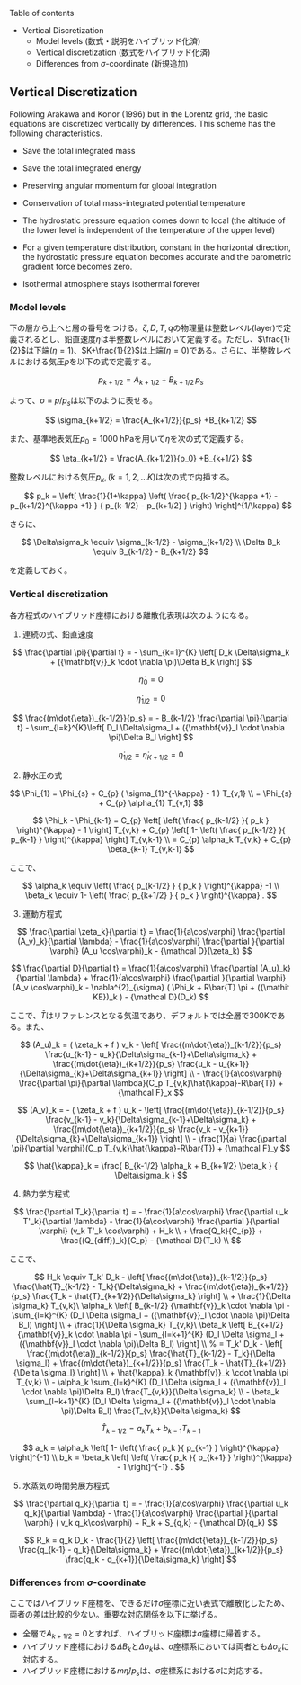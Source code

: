 Table of contents

- Vertical Discretization
  - Model levels (数式・説明をハイブリッド化済)
  - Vertical discretization (数式をハイブリッド化済)
  - Differences from $\sigma$-coordinate (新規追加)

## Vertical Discretization

Following Arakawa and Konor (1996) but in the Lorentz grid, the basic equations are discretized vertically by differences. This scheme has the following characteristics.

 - Save the total integrated mass

 - Save the total integrated energy

 - Preserving angular momentum for global integration

 - Conservation of total mass-integrated potential temperature

 - The hydrostatic pressure equation comes down to local (the altitude of the lower level is independent of the temperature of the upper level)

 - For a given temperature distribution, constant in the horizontal direction, the hydrostatic pressure equation becomes accurate and the barometric gradient force becomes zero.

 - Isothermal atmosphere stays isothermal forever

### Model levels

下の層から上へと層の番号をつける。$\zeta,D,T,q$の物理量は整数レベル(layer)で定義されるとし、鉛直速度$\dot{\eta}$は半整数レベルにおいて定義する。ただし、$\frac{1}{2}$は下端($\eta=1$)、$K+\frac{1}{2}$は上端($\eta=0$)である。さらに、半整数レベルにおける気圧$p$を以下の式で定義する。

$$
p_{k+1/2} = A_{k+1/2} +B_{k+1/2}\,p_s
$$

よって、$\sigma\equiv p/p_s$は以下のように表せる。

$$
\sigma_{k+1/2} = \frac{A_{k+1/2}}{p_s} +B_{k+1/2}
$$

また、基準地表気圧$p_0=1000\ \mathrm{hPa}$を用いて$\eta$を次の式で定義する。

$$
\eta_{k+1/2} = \frac{A_{k+1/2}}{p_0} +B_{k+1/2}
$$

整数レベルにおける気圧$p_k, (k=1,2,\ldots K)$は次の式で内挿する。

$$
 p_k = \left[ \frac{1}{1+\kappa}
                     \left( \frac{  p_{k-1/2}^{\kappa +1}
                                  - p_{k+1/2}^{\kappa +1}      }
                                  { p_{k-1/2} - p_{k+1/2} }
                     \right)
              \right]^{1/\kappa}
$$

さらに、

$$
  \Delta\sigma_k \equiv \sigma_{k-1/2} - \sigma_{k+1/2} \\
  \Delta B_k \equiv B_{k-1/2} - B_{k+1/2}
$$

を定義しておく。

### Vertical discretization

各方程式のハイブリッド座標における離散化表現は次のようになる。

1. 連続の式、鉛直速度

$$
  \frac{\partial \pi}{\partial t}
 = - \sum_{k=1}^{K} \left[ D_k \Delta\sigma_k + ({\mathbf{v}}_k \cdot \nabla \pi)\Delta B_k \right]
$$

$$
  \dot{\eta}_0 = 0
$$

$$
  \dot{\eta}_{1/2} = 0
$$

$$
  \frac{(m\dot{\eta})_{k-1/2}}{p_s}
 = - B_{k-1/2} \frac{\partial \pi}{\partial t} - \sum_{l=k}^{K}\left[ D_l \Delta\sigma_l + ({\mathbf{v}}_l \cdot \nabla \pi)\Delta B_l \right]
$$

$$
  \dot{\eta}_{1/2} = \dot{\eta}_{K+1/2} = 0
$$

2. 静水圧の式

$$
 \Phi_{1}  =  \Phi_{s} + C_{p} ( \sigma_{1}^{-\kappa} - 1  ) T_{v,1} \\
           =  \Phi_{s} + C_{p} \alpha_{1} T_{v,1} 
$$

$$
 \Phi_k - \Phi_{k-1} 
   =  C_{p}
   \left[ \left( \frac{ p_{k-1/2} }{ p_k } \right)^{\kappa}
          - 1 \right] T_{v,k} 
       + C_{p}
   \left[ 1- 
         \left( \frac{ p_{k-1/2} }{ p_{k-1} } \right)^{\kappa}
              \right] T_{v,k-1} \\
   =    C_{p} \alpha_k T_{v,k} + C_{p} \beta_{k-1} T_{v,k-1}
$$

ここで、

$$
 \alpha_k \equiv \left( \frac{ p_{k-1/2} }
                               { p_k } \right)^{\kappa} -1 \\
 \beta_k \equiv  1- \left( \frac{ p_{k+1/2} }
                               { p_k } \right)^{\kappa} .
$$

3. 運動方程式

$$
  \frac{\partial \zeta_k}{\partial t} 
        =   \frac{1}{a\cos\varphi} 
            \frac{\partial (A_v)_k}{\partial \lambda}
          - \frac{1}{a\cos\varphi} 
            \frac{\partial }{\partial \varphi} (A_u \cos\varphi)_k
          - {\mathcal D}(\zeta_k) 
$$


$$
  \frac{\partial D}{\partial t} 
        =   \frac{1}{a\cos\varphi} 
            \frac{\partial (A_u)_k}{\partial \lambda}
          + \frac{1}{a\cos\varphi} 
            \frac{\partial }{\partial \varphi} (A_v \cos\varphi)_k
          - \nabla^{2}_{\sigma}
           ( \Phi_k + R\bar{T} \pi 
             + ({\mathit KE})_k )
          - {\mathcal D}(D_k) 
$$

ここで、$\bar{T}$はリファレンスとなる気温であり、デフォルトでは全層で300Kである。また、

$$
  (A_u)_k
    =  ( \zeta_k + f ) v_k 
             - \left[ \frac{(m\dot{\eta})_{k-1/2}}{p_s} \frac{u_{k-1} - u_k}{\Delta\sigma_{k-1}+\Delta\sigma_k}
               + \frac{(m\dot{\eta})_{k+1/2}}{p_s} \frac{u_k   - u_{k+1}}{\Delta\sigma_{k}+\Delta\sigma_{k+1}} \right]
            \\
           - \frac{1}{a\cos\varphi} \frac{\partial \pi}{\partial \lambda}(C_p T_{v,k}\hat{\kappa}-R\bar{T})
             + {\mathcal F}_x
$$

$$
  (A_v)_k
    =  - ( \zeta_k + f ) u_k 
             - \left[ \frac{(m\dot{\eta})_{k-1/2}}{p_s} \frac{v_{k-1} - v_k}{\Delta\sigma_{k-1}+\Delta\sigma_k}
               + \frac{(m\dot{\eta})_{k+1/2}}{p_s} \frac{v_k   - v_{k+1}}{\Delta\sigma_{k}+\Delta\sigma_{k+1}} \right]
            \\
           - \frac{1}{a} \frac{\partial \pi}{\partial \varphi}(C_p T_{v,k}\hat{\kappa}-R\bar{T})
             + {\mathcal F}_y
$$

$$
   \hat{\kappa}_k 
    = \frac{ B_{k-1/2} \alpha_k + B_{k+1/2} \beta_k }
            { \Delta\sigma_k                                  } 
$$

4. 熱力学方程式

$$
  \frac{\partial T_k}{\partial t}
     =  - \frac{1}{a\cos\varphi}
               \frac{\partial u_k T'_k}{\partial \lambda}
          - \frac{1}{a\cos\varphi}
               \frac{\partial }{\partial \varphi} (v_k T'_k \cos\varphi)
          + H_k  \\
        + \frac{Q_k}{C_{p}}
          + \frac{(Q_{diff})_k}{C_p} 
          - {\mathcal D}(T_k)  \\
$$

ここで、

$$
   H_k 
     \equiv  T_k' D_k
              - \left[   \frac{(m\dot{\eta})_{k-1/2}}{p_s} \frac{\hat{T}_{k-1/2} - T_k}{\Delta\sigma_k}
               + \frac{(m\dot{\eta})_{k+1/2}}{p_s} \frac{T_k - \hat{T}_{k+1/2}}{\Delta\sigma_k} \right]
                \\
        + \frac{1}{\Delta \sigma_k} T_{v,k}\ \alpha_k
                    \left[ B_{k-1/2} {\mathbf{v}}_k \cdot \nabla \pi
                          - \sum_{l=k}^{K} 
                           (D_l \Delta \sigma_l + ({\mathbf{v}}_l \cdot \nabla \pi)\Delta B_l)
                    \right] \\
          + \frac{1}{\Delta \sigma_k} T_{v,k}\ \beta_k
                     \left[ B_{k+1/2} {\mathbf{v}}_k \cdot \nabla \pi
                          - \sum_{l=k+1}^{K} 
                           (D_l \Delta \sigma_l + ({\mathbf{v}}_l \cdot \nabla \pi)\Delta B_l)
                    \right] \\
%
     =  T_k' D_k 
          - \left[ \frac{(m\dot{\eta})_{k-1/2}}{p_s} \frac{\hat{T}_{k-1/2} - T_k}{\Delta \sigma_l}
               + \frac{(m\dot{\eta})_{k+1/2}}{p_s} \frac{T_k - \hat{T}_{k+1/2}}{\Delta \sigma_l} \right]
                \\
        + \hat{\kappa}_k {\mathbf{v}}_k \cdot \nabla \pi T_{v,k} 
                \\
        - \alpha_k \sum_{l=k}^{K} 
                           (D_l \Delta \sigma_l + ({\mathbf{v}}_l \cdot \nabla \pi)\Delta B_l)
                            \frac{T_{v,k}}{\Delta \sigma_k} 
                \\
        - \beta_k \sum_{l=k+1}^{K} 
                           (D_l \Delta \sigma_l + ({\mathbf{v}}_l \cdot \nabla \pi)\Delta B_l)
                            \frac{T_{v,k}}{\Delta \sigma_k}
$$

$$
  \hat{T}_{k-1/2}
   = a_k T_k + b_{k-1} T_{k-1}
$$

$$
  a_k  =  \alpha_k 
              \left[ 1- \left( \frac{ p_k }{ p_{k-1} }
                        \right)^{\kappa} \right]^{-1}   \\
  b_k  =  \beta_k 
              \left[ \left( \frac{ p_k }{ p_{k+1} } 
                     \right)^{\kappa} - 1 \right]^{-1} .  
$$

5. 水蒸気の時間発展方程式

$$
  \frac{\partial q_k}{\partial t}
      =   - \frac{1}{a\cos\varphi} 
               \frac{\partial u_k q_k}{\partial \lambda}
          - \frac{1}{a\cos\varphi}
               \frac{\partial }{\partial \varphi} ( v_k q_k\cos\varphi)
          + R_k 
          + S_{q,k}
          - {\mathcal D}(q_k) 
$$

$$
R_k  =  q_k D_k 
       - \frac{1}{2} 
             \left[   \frac{(m\dot{\eta})_{k-1/2}}{p_s} \frac{q_{k-1} - q_k}{\Delta\sigma_k}
               + \frac{(m\dot{\eta})_{k+1/2}}{p_s} \frac{q_k   - q_{k+1}}{\Delta\sigma_k} \right]
$$

### Differences from $\sigma$-coordinate

ここではハイブリッド座標を、できるだけ$\sigma$座標に近い表式で離散化したため、両者の差は比較的少ない。重要な対応関係を以下に挙げる。

- 全層で$A_{k+1/2}=0$とすれば、ハイブリッド座標は$\sigma$座標に帰着する。
- ハイブリッド座標における$\Delta B_k$と$\Delta \sigma_k$は、$\sigma$座標系においては両者とも$\Delta \sigma_k$に対応する。
- ハイブリッド座標における$m\dot{\eta}/p_s$は、$\sigma$座標系における$\dot{\sigma}$に対応する。